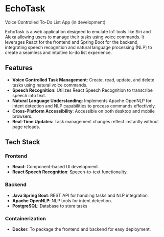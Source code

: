 # EchoTask

Voice Controlled To-Do List App (in development)

EchoTask is a web application designed to emulate IoT tools like Siri and Alexa allowing users to manage their tasks using voice commands. It leverages React for the frontend and Spring Boot for the backend, integrating speech recognition and natural language processing (NLP) to create a seamless and intuitive to-do list experience.

## Features

* **Voice Controlled Task Management**: 
Create, read, update, and delete tasks using natural voice commands.
* **Speech Recognition**:
Utilizes React Speech Recognition to transcribe speech into text.
* **Natural Language Understanding**:
Implements Apache OpenNLP for intent detection and NLP capabilities to process commands effectively.
* **Cross-Platform Accessibility**:
Accessible on both desktop and mobile browsers.
* **Real-Time Updates**:
Task management changes reflect instantly without page reloads.

## Tech Stack

### Frontend
* **React**: Component-based UI development.
* **React Speech Recognition**: Speech-to-text functionality.

### Backend
* **Java Spring Boot**: REST API for handling tasks and NLP integration.
* **Apache OpenNLP**: NLP tools for intent detection.
* **PostgreSQL**: Database to store tasks

### Containerization
* **Docker**: To package the frontend and backend for easy deployment.
